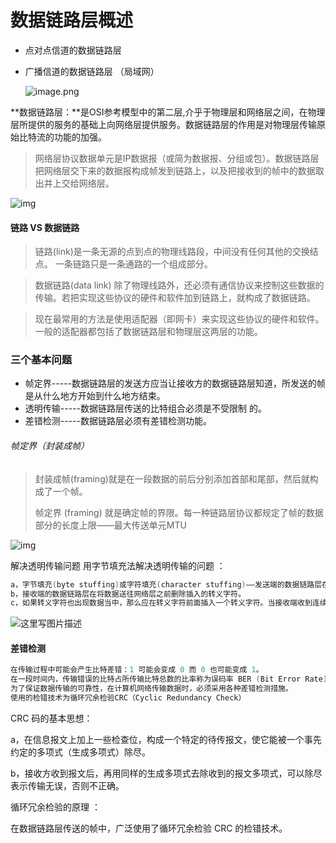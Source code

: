 #  数据链路层概述

- 点对点信道的数据链路层

- 广播信道的数据链路层 （局域网）

   ![image.png](http://ww1.sinaimg.cn/large/00882iMugy1gel47rebz8j30gh096tas.jpg)

**数据链路层：**是OSI参考模型中的第二层,介乎于物理层和网络层之间，在物理层所提供的服务的基础上向网络层提供服务。数据链路层的作用是对物理层传输原始比特流的功能的加强。

> 网络层协议数据单元是IP数据报（或简为数据报、分组或包）。数据链路层把网络层交下来的数据报构成帧发到链路上，以及把接收到的帧中的数据取出并上交给网络层。

![img](https://img-blog.csdn.net/20180422142018916?watermark/2/text/aHR0cHM6Ly9ibG9nLmNzZG4ubmV0L3JkZ2ZkZA==/font/5a6L5L2T/fontsize/400/fill/I0JBQkFCMA==/dissolve/70)

#### 链路 VS 数据链路

> 链路(link)是一条无源的点到点的物理线路段，中间没有任何其他的交换结点。 一条链路只是一条通路的一个组成部分。

> 数据链路(data link) 除了物理线路外，还必须有通信协议来控制这些数据的传输。若把实现这些协议的硬件和软件加到链路上，就构成了数据链路。

> 现在最常用的方法是使用适配器（即网卡）来实现这些协议的硬件和软件。一般的适配器都包括了数据链路层和物理层这两层的功能。

### 三个基本问题

- 帧定界-----数据链路层的发送方应当让接收方的数据链路层知道，所发送的帧是从什么地方开始到什么地方结束。
- 透明传输-----数据链路层传送的比特组合必须是不受限制 的。
- 差错检测-----数据链路层必须有差错检测功能。

###### 帧定界（封装成帧）

> 封装成帧(framing)就是在一段数据的前后分别添加首部和尾部，然后就构成了一个帧。
>
> 帧定界 (framing) 就是确定帧的界限。每一种链路层协议都规定了帧的数据部分的长度上限——最大传送单元MTU 

![img](https://img-blog.csdn.net/20180421213928178?watermark/2/text/aHR0cHM6Ly9ibG9nLmNzZG4ubmV0L3JkZ2ZkZA==/font/5a6L5L2T/fontsize/400/fill/I0JBQkFCMA==/dissolve/70)

解决透明传输问题	用字节填充法解决透明传输的问题 ：

```c++
a，字节填充(byte stuffing)或字符填充(character stuffing)——发送端的数据链路层在数据中出现控制字符“SOH”或“EOT”的前面插入一个转义字符“ESC”(其十六进制编码是 1B)。
b，接收端的数据链路层在将数据送往网络层之前删除插入的转义字符。
c，如果转义字符也出现数据当中，那么应在转义字符前面插入一个转义字符。当接收端收到连续的两个转义字符时，就删除其中前面的一个。
```

![这里写图片描述](https://img-blog.csdn.net/20180422142921313?watermark/2/text/aHR0cHM6Ly9ibG9nLmNzZG4ubmV0L3JkZ2ZkZA==/font/5a6L5L2T/fontsize/400/fill/I0JBQkFCMA==/dissolve/70)

#### 差错检测

```c++
在传输过程中可能会产生比特差错：1 可能会变成 0 而 0 也可能变成 1。
在一段时间内，传输错误的比特占所传输比特总数的比率称为误码率 BER (Bit Error Rate)。
为了保证数据传输的可靠性，在计算机网络传输数据时，必须采用各种差错检测措施。
使用的检错技术为循环冗余检验CRC（Cyclic Redundancy Check）
```

CRC 码的基本思想：

a，在信息报文上加上一些检查位，构成一个特定的待传报文，使它能被一个事先约定的多项式（生成多项式）除尽。

b，接收方收到报文后，再用同样的生成多项式去除收到的报文多项式，可以除尽表示传输无误，否则不正确。

循环冗余检验的原理 ：

在数据链路层传送的帧中，广泛使用了循环冗余检验 CRC 的检错技术。

